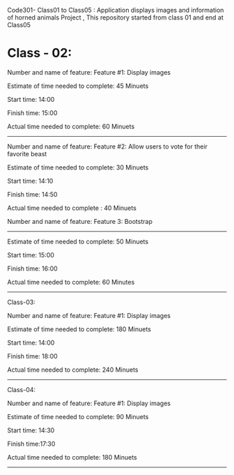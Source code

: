 Code301- Class01 to Class05 : Application displays images and information of horned animals Project , This repository started from class 01 and end at Class05



# Class - 02:

Number and name of feature: Feature #1: Display images 

 
Estimate of time needed to complete: 45 Minuets 
 
Start time: 14:00  
 
Finish time: 15:00 
 
Actual time needed to complete:  60 Minuets 

---------------------------------------------------------------------------------------------- 

Number and name of feature: Feature #2: Allow users to vote for their favorite beast 

 
Estimate of time needed to complete: 30 Minuets 
 
Start time: 14:10 
 
Finish time: 14:50 
 
Actual time needed to complete : 40 Minuets  

 

Number and name of feature: Feature 3: Bootstrap 

---------------------------------------------------------------------------------------------- 

 
Estimate of time needed to complete: 50 Minuets 
 
Start time: 15:00  
 
Finish time: 16:00 
 
Actual time needed to complete: 60 Minutes 

---------------------------------------------------------------------------------------------- 

Class-03: 

Number and name of feature: Feature #1: Display images 

 
Estimate of time needed to complete: 180 Minuets 
 
Start time: 14:00  
 
Finish time:  18:00 
 
Actual time needed to complete:  240 Minuets 

---------------------------------------------------------------------------------------------- 

 
Class-04: 

Number and name of feature: Feature #1: Display images 

Estimate of time needed to complete: 90 Minuets 

Start time: 14:30  

Finish time:17:30   

Actual time needed to complete:  180 Minuets 

---------------------------------------------------------------------------------------------- 

  

 
 

 



